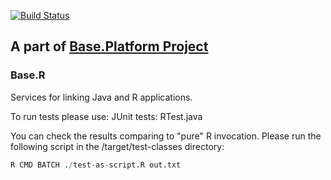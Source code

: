 [![Build Status](https://travis-ci.org/anr-ru/base.R.svg?branch=master)](https://travis-ci.org/anr-ru/base.R)


## A part of [Base.Platform Project](https://github.com/anr-ru/base.platform.parent)

### Base.R

Services for linking Java and R applications.

To run tests please use: JUnit tests: RTest.java

You can check the results comparing to "pure" R invocation. Please run the following script in the /target/test-classes
directory:

```R
R CMD BATCH ./test-as-script.R out.txt
```

